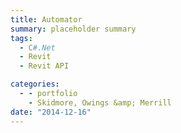 ```yaml
---
title: Automator
summary: placeholder summary
tags:
  - C#.Net
  - Revit
  - Revit API

categories:
  - - portfolio
    - Skidmore, Owings &amp; Merrill
date: "2014-12-16"
---
```

